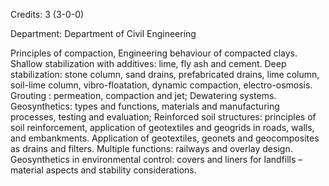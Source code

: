 Credits: 3 (3-0-0)

Department: Department of Civil Engineering

Principles of compaction, Engineering behaviour of compacted clays. Shallow stabilization with additives: lime, fly ash and cement. Deep stabilization: stone column, sand drains, prefabricated drains, lime column, soil-lime column, vibro-floatation, dynamic compaction, electro-osmosis. Grouting : permeation, compaction and jet; Dewatering systems. Geosynthetics: types and functions, materials and manufacturing processes, testing and evaluation; Reinforced soil structures: principles of soil reinforcement, application of geotextiles and geogrids in roads, walls, and embankments. Application of geotextiles, geonets and geocomposites as drains and filters. Multiple functions: railways and overlay design. Geosynthetics in environmental control: covers and liners for landfills – material aspects and stability considerations.